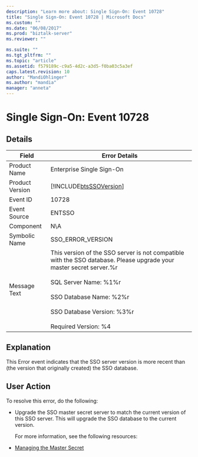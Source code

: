 ```yaml
---
description: "Learn more about: Single Sign-On: Event 10728"
title: "Single Sign-On: Event 10728 | Microsoft Docs"
ms.custom: ""
ms.date: "06/08/2017"
ms.prod: "biztalk-server"
ms.reviewer: ""

ms.suite: ""
ms.tgt_pltfrm: ""
ms.topic: "article"
ms.assetid: f579189c-c9a5-4d2c-a3d5-f0ba03c5a3ef
caps.latest.revision: 10
author: "MandiOhlinger"
ms.author: "mandia"
manager: "anneta"
---
```

# Single Sign-On: Event 10728
## Details  

| Field | Error Details |
|-----------------|-------------------------------------------------------------------------------------------------------------------------------------------------------------------------------------------------------------------------------------------------------------------|
|  Product Name   |                                                                                                                     Enterprise Single Sign-On                                                                                                                     |
| Product Version |                                                                                                    [!INCLUDE[btsSSOVersion](../includes/btsssoversion-md.md)]                                                                                                     |
|    Event ID     |                                                                                                                               10728                                                                                                                               |
|  Event Source   |                                                                                                                              ENTSSO                                                                                                                               |
|    Component    |                                                                                                                                N\A                                                                                                                                |
|  Symbolic Name  |                                                                                                                         SSO_ERROR_VERSION                                                                                                                         |
|  Message Text   | This version of the SSO server is not compatible with the SSO database. Please upgrade your master secret server.%r<br /><br /> SQL Server Name: %1%r<br /><br /> SSO Database Name: %2%r<br /><br /> SSO Database Version: %3%r<br /><br /> Required Version: %4 |

## Explanation  
 This Error event indicates that the SSO server version is more recent than (the version that originally created) the SSO database.  

## User Action  
 To resolve this error, do the following:  

- Upgrade the SSO master secret server to match the current version of this SSO server. This will upgrade the SSO database to the current version.  

  For more information, see the following resources:  

- [Managing the Master Secret](../core/managing-the-master-secret.md)
